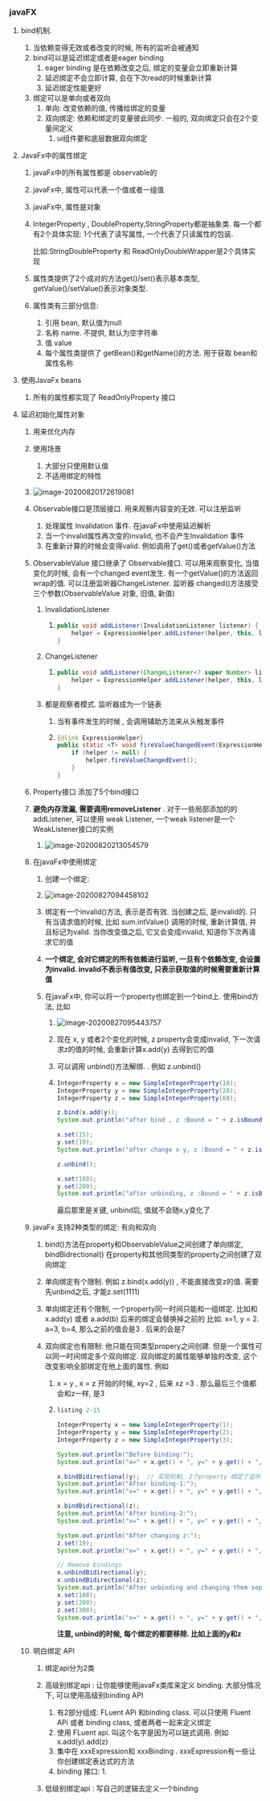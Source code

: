 ### javaFX

1. bind机制.  

   1. 当依赖变得无效或者改变的时候, 所有的监听会被通知
   2. bind可以是延迟绑定或者是eager binding
      1. eager binding 是在依赖改变之后, 绑定的变量会立即重新计算
      2. 延迟绑定不会立即计算, 会在下次read的时候重新计算
      3. 延迟绑定性能更好
   3. 绑定可以是单向或者双向
      1. 单向: 改变依赖的值, 传播给绑定的变量
      2. 双向绑定: 依赖和绑定的变量彼此同步.  一般的, 双向绑定只会在2个变量间定义
         1. ui组件要和底层数据双向绑定

2. JavaFx中的属性绑定

   1. javaFx中的所有属性都是 observable的

   2. javaFx中, 属性可以代表一个值或者一组值

   3. javaFx中, 属性是对象

   4. IntegerProperty , DoubleProperty,StringProperty都是抽象类. 每一个都有2个具体实现: 1个代表了读写属性, 一个代表了只读属性的包装.

      比如:StringDoubleProperty 和 ReadOnlyDoubleWrapper是2个具体实现

   5. 属性类提供了2个成对的方法get()/set()表示基本类型,   getValue()/setValue()表示对象类型.

   6. 属性类有三部分信息:

      1. 引用 bean,  默认值为null
      2. 名称 name. 不提供, 默认为空字符串
      3. 值  value
      4. 每个属性类提供了 getBean()和getName()的方法. 用于获取 bean和属性名称

3. 使用JavaFx beans

   1. 所有的属性都实现了 ReadOnlyProperty 接口

4. 延迟初始化属性对象

   1. 用来优化内存

   2. 使用场景

      1. 大部分只使用默认值
      2. 不适用绑定的特性

   3. ![image-20200820172619081](C:\Users\Administrator\AppData\Roaming\Typora\typora-user-images\image-20200820172619081.png)

   4. Observable接口是顶层接口. 用来观察内容变的无效.   可以注册监听

      1. 处理属性 Invalidation 事件.  在javaFx中使用延迟解析
      2. 当一个invalid属性再次变的invalid, 也不会产生Invalidation 事件
      3. 在重新计算的时候会变得valid. 例如调用了get()或者getValue()方法

   5. ObservableValue 接口继承了 Observable接口. 可以用来观察变化, 当值变化的时候, 会有一个changed event发生.   有一个getValue()的方法返回wrap的值. 可以注册监听器ChangeListener.  监听器 changed()方法接受三个参数(ObservableValue 对象, 旧值, 新值)

      1. InvalidationListener 

         1. ```java
            public void addListener(InvalidationListener listener) {
                helper = ExpressionHelper.addListener(helper, this, listener);
            }
            ```

      2. ChangeListener 

         1. ```java
            public void addListener(ChangeListener<? super Number> listener) {
                helper = ExpressionHelper.addListener(helper, this, listener);
            }
            ```

      3. 都是观察者模式.   监听器成为一个链表

         1.  当有事件发生的时候 , 会调用辅助方法来从头触发事件

         2. ```java
            {@link ExpressionHelper}
            public static <T> void fireValueChangedEvent(ExpressionHelper<T> helper) {
                if (helper != null) {
                    helper.fireValueChangedEvent();
                }
            }
            ```

   6. Property接口 添加了5个bind接口

   7. **避免内存泄漏, 需要调用removeListener** .   对于一些局部添加的的addListener, 可以使用 weak Listener, 一个weak listener是一个WeakListener接口的实例

      1. ![image-20200820213054579](C:\Users\Administrator\AppData\Roaming\Typora\typora-user-images\image-20200820213054579.png)
      
   8. 在javaFx中使用绑定
   
      1. 创建一个绑定:
   
      2. ![image-20200827094458102](C:\Users\Administrator\AppData\Roaming\Typora\typora-user-images\image-20200827094458102.png)
   
      3. 绑定有一个invalid()方法, 表示是否有效.  当创建之后, 是invalid的. 只有当请求值的时候, 比如 sum.intValue() 调用的时候, 重新计算值, 并且标记为valid.  当你改变值之后, 它又会变成invalid, 知道你下次再请求它的值
   
      4. **一个绑定, 会对它绑定的所有依赖进行监听, 一旦有个依赖改变, 会设置为invalid. invalid不表示有值改变, 只表示获取值的时候需要重新计算值**
   
      5. 在javaFx中, 你可以将一个property也绑定到一个bind上. 使用bind方法, 比如
   
         1. ![image-20200827095443757](C:\Users\Administrator\AppData\Roaming\Typora\typora-user-images\image-20200827095443757.png)
   
         2. 现在 x, y 或者2个变化的时候, z property会变成invalid,  下一次请求z的值的时候, 会重新计算x.add(y) 去得到它的值
   
         3. 可以调用 unbind()方法解绑. .  例如 z.unbind()
   
         4. ```java
            IntegerProperty x = new SimpleIntegerProperty(10);
            IntegerProperty y = new SimpleIntegerProperty(20);
            IntegerProperty z = new SimpleIntegerProperty(60);
            
            z.bind(x.add(y));
            System.out.println("after bind , z :Bound = " + z.isBound() + ", z = " + z.get()); //z的值为30
            
            x.set(15);
            y.set(19);
            System.out.println("after change x y, z :Bound = " + z.isBound() + ", z = " + z.get()); //z的值为34
            
            z.unbind();
            
            x.set(100);
            y.set(200);
            System.out.println("after unbinding, z :Bound = " + z.isBound() + ", z = " + z.get()); //!!! z的值为34
            ```
   
            最后那里是关键, unbind后, 值就不会随x,y变化了
   
   9. javaFx 支持2种类型的绑定:  有向和双向 
   
      1. bind()方法在property和ObservableValue之间创建了单向绑定,   bindBidrectional() 在property和其他同类型的property之间创建了双向绑定
   
      2. 单向绑定有个限制.  例如 z.bind(x.add(y))  , 不能直接改变z的值.  需要先unbind之后, 才能z.set(1111)
   
      3. 单向绑定还有个限制, 一个property同一时间只能和一组绑定.  比如和x.add(y)   或者 a.add(b)  后来的绑定会替换掉之前的 比如. x=1, y = 2. a=3, b=4, 那么之前的值会是3 . 后来的会是7
   
      4. 双向绑定也有限制: 他只能在同类型propery之间创建.   但是一个属性可以同一时间绑定多个双向绑定.  双向绑定的属性能够单独的改变, 这个改变影响全部绑定在他上面的属性. 例如
   
         1.  x = y , x = z 开始的时候, xy=2 , 后来 xz =3 . 那么最后三个值都会和z一样, 是3
   
         2. ```java
            listing 2-15
            
            IntegerProperty x = new SimpleIntegerProperty(1);
            IntegerProperty y = new SimpleIntegerProperty(2);
            IntegerProperty z = new SimpleIntegerProperty(3);
            
            System.out.println("Before binding:");
            System.out.println("x=" + x.get() + ", y=" + y.get() + ", z=" + z.get());  // 1, 2, 3
            
            x.bindBidirectional(y);  // 实现机制, 2个property 绑定了监听
            System.out.println("After binding-1:");
            System.out.println("x=" + x.get() + ", y=" + y.get() + ", z=" + z.get()); // 2, 2, 3
            
            x.bindBidirectional(z);
            System.out.println("After binding-2:");
            System.out.println("x=" + x.get() + ", y=" + y.get() + ", z=" + z.get()); // 3, 3, 3
            
            System.out.println("After changing z:");
            z.set(19);
            System.out.println("x=" + x.get() + ", y=" + y.get() + ", z=" + z.get()); //19 , 19 , 19
            
            // Remove bindings
            x.unbindBidirectional(y);
            x.unbindBidirectional(z);
            System.out.println("After unbinding and changing them separately:");
            x.set(100);
            y.set(200);
            z.set(300);
            System.out.println("x=" + x.get() + ", y=" + y.get() + ", z=" + z.get());  // 100 , 200, 300
            ```
   
            **注意, unbind的时候, 每个绑定的都要移除. 比如上面的y和z**
   
   10. 明白绑定 API
   
       1. 绑定api分为2类
   
       2. 高级别绑定api : 让你能够使用javaFx类库来定义 binding. 大部分情况下, 可以使用高级别binding API
   
          1. 有2部分组成: FLuent APi 和binding class.  可以只使用 Fluent APi 或者 binding class, 或者两者一起来定义绑定
          2. 使用 FLuent api.  叫这个名字是因为可以链式调用. 例如x.add(y).add(z)
          3. 集中在 xxxExpression和 xxxBinding .   xxxExpression有一些让你创建绑定表达式的方法
          4. binding 接口:
             1. 
   
       3. 低级别绑定api : 写自己的逻辑去定义一个binding
   
          